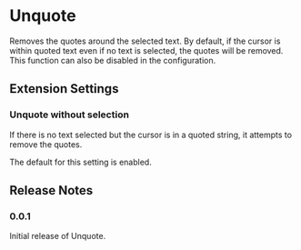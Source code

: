# Unquote

Removes the quotes around the selected text.
By default, if the cursor is within quoted text even if no text is selected, the quotes will be removed. This function can also be disabled in the configuration.

## Extension Settings

### Unquote without selection

If there is no text selected but the cursor is in a quoted string, it attempts to remove the quotes.

The default for this setting is enabled.

## Release Notes

### 0.0.1

Initial release of Unquote.

